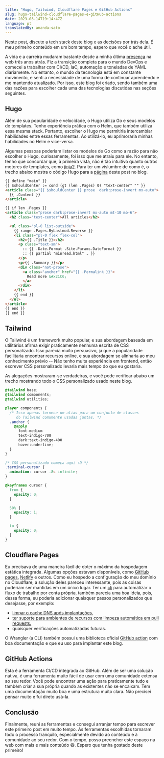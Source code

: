 ```yaml
---
title: "Hugo, Tailwind, Cloudflare Pages e GitHub Actions"
slug: hugo-tailwind-cloudflare-pages-e-gitHub-actions
date: 2023-03-14T19:14:47Z
language: pt
translatedBy: amanda-sato
---
```



Neste post, discuto a tech stack deste blog e as decisões por trás dela. É meu primeiro conteúdo em um bom tempo, espero que você o ache útil.

<!--more-->

A vida e a carreira mudaram bastante desde a minha última [presença](https://medium.com/sysvale/iac-infraestrutura-como-c%C3%B3digo-c514a869b88d) na web três anos atrás. Fiz a transição completa para o mundo DevOps e comecei a trabalhar com CI/CD, IaC, automação e toneladas de YAML diariamente. No entanto, o mundo da tecnologia está em constante movimento, e senti a necessidade de uma forma de continuar aprendendo e me mantendo atualizado. Por isso, este blog foi criado, sendo também uma das razões para escolher cada uma das tecnologias discutidas nas seções seguintes.

## Hugo

Além de sua popularidade e velocidade, o Hugo utiliza Go e seus modelos de templates. Tenho experiência prática com o Helm, que também utiliza essa mesma stack. Portanto, escolher o Hugo me permitiria intercambiar habilidades entre essas ferramentas. Ao utilizá-lo, eu aprimoraria minhas habilidades no Helm e vice-versa.

Algumas pessoas poderiam listar os modelos de Go como a razão para não escolher o Hugo, curiosamente, foi isso que me atraiu para ele. No entanto, tenho que concordar que, à primeira vista, não é tão intuitivo quanto outros motores de templates, como [jinja2](https://jinja.palletsprojects.com/en/3.1.x/templates/). Para ter um vislumbre de como é, o trecho abaixo mostra o código Hugo para a [página](/blog) deste post no blog.

```html
{{ define "main" }}
{{ $shouldCenter := cond (gt (len .Pages) 0) "text-center" "" }}
<article class="{{ $shouldCenter }} prose  dark:prose-invert mx-auto">
  {{ .Content }}
</article>

{{ if len .Pages }}
<article class="prose dark:prose-invert mx-auto mt-10 mb-6">
  <h2 class="text-center">All articles</h2>

  <ul class="pl-0 list-outside">
    {{ range .Pages.ByLastmod.Reverse }}
    <li class="pl-0 flex flex-col">
      <h2>{{ .Title }}</h2>
      <p class="text-sm">
        :: {{ .Date.Format .Site.Params.DateFormat }}
        :: {{ partial "minread.html" . }}
      </p>
      <p>{{ .Summary }}</p>
      <div class="not-prose">
        <a class="anchor" href="{{ .Permalink }}">
          Read more &#x21C0;
        </a>
      </div>
    </li>
    {{ end }}
  </ul>
</article>
{{ end }}
{{ end }}
```

## Tailwind

O Tailwind é um framework muito popular, e sua abordagem baseada em utilitários afirma exigir praticamente nenhuma escrita de CSS personalizado. Isso parecia muito persuasivo, já que a popularidade facilitaria encontrar recursos online, e sua abordagem se alinharia ao meu conhecimento prévio -- Não tenho muita experiência em frontend, então escrever CSS personalizado levaria mais tempo do que eu gostaria.

As alegações mostraram-se verdadeiras, e você pode verificar abaixo um trecho mostrando todo o CSS personalizado usado neste blog.

```scss
@tailwind base;
@tailwind components;
@tailwind utilities;

@layer components {
  /* Isso apenas fornece um alias para um conjunto de classes
     do Tailwind comumente usadas juntas. */
  .anchor {
    @apply
      font-medium
      text-indigo-700
      dark:text-indigo-400
      hover:underline;
  }
}

/* CSS personalizado começa aqui :D */
.terminal-cursor {
  animation: cursor .8s infinite;
}

@keyframes cursor {
  from {
    opacity: 0;
  }

  50% {
    opacity: 1;
  }

  to {
    opacity: 0;
  }
}
```

## Cloudflare Pages

Eu precisava de uma maneira fácil de obter o máximo da hospedagem estática integrada. Algumas opções estavam disponíveis, como [GitHub pages](https://pages.github.com/), [Netlify](https://www.netlify.com/) e outros. Como eu hospedo a configuração do meu domínio no Cloudflare, a solução deles pareceu interessante, pois as coisas poderiam ser mantidas em um único lugar. Ter um [cli](https://developers.cloudflare.com/workers/wrangler/) para automatizar o fluxo de trabalho por conta própria, também parecia uma boa ideia, pois, dessa forma, eu poderia adicionar quaisquer passos personalizados que desejasse, por exemplo:

- [limpar o cache DNS após implantações.](https://github.com/o-leolleo/blog/blob/main/.github/workflows/cicd.yml#L85)
- [ter suporte para ambientes de recursos com limpeza automática em pull requests.](https://github.com/o-leolleo/blog/blob/main/.github/workflows/clean-up.yml)
- quaisquer verificações automatizadas futuras.

O Wrangler (a CLI) também possui uma biblioteca oficial [GitHub action](https://github.com/marketplace/actions/deploy-to-cloudflare-workers-with-wrangler) com boa documentação e que eu uso para implantar este blog.

## GitHub Actions

Esta é a ferramenta CI/CD integrada ao GitHub. Além de ser uma solução nativa, é uma ferramenta muito fácil de usar com uma comunidade extensa ao seu redor. Você pode encontrar uma ação para praticamente tudo e também criar a sua própria quando as existentes não se encaixam.
Tem uma documentação muito boa e uma estrutura muito clara. Não precisei pensar muito e fui direto usá-la.

## Conclusão

Finalmente, reuni as ferramentas e consegui arranjar tempo para escrever este primeiro post em muito tempo. As ferramentas escolhidas tornaram todo o processo tranquilo, especialmente devido ao conteúdo e à comunidade ao seu redor. Com o tempo, posso preencher este espaço na web com mais e mais conteúdo 😄. Espero que tenha gostado deste primeiro!
